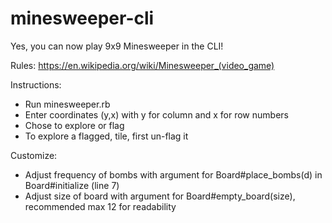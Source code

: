 # minesweeper-cli

Yes, you can now play 9x9 Minesweeper in the CLI!

Rules:
https://en.wikipedia.org/wiki/Minesweeper_(video_game)

Instructions:
 - Run minesweeper.rb
 - Enter coordinates (y,x) with y for column and x for row numbers
 - Chose to explore or flag
 - To explore a flagged, tile, first un-flag it

Customize:
 - Adjust frequency of bombs with argument for Board#place_bombs(d) in Board#initialize (line 7)
 - Adjust size of board with argument for Board#empty_board(size), recommended max 12 for readability
